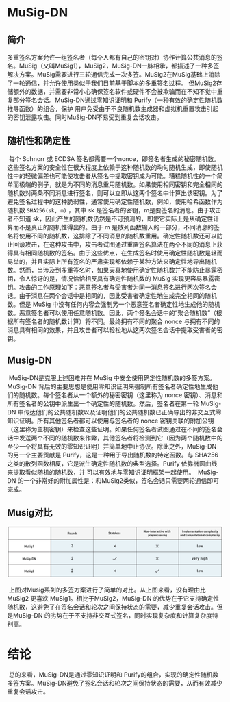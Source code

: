 # MuSig-DN

## 简介

​	多重签名方案允许一组签名者（每个人都有自己的密钥对）协作计算公共消息的签名。MuSig（又叫MuSig1），MuSig2，MuSig-DN一脉相承，都描述了一种多签解决方案。MuSig需要进行三轮通信完成一次多签。MuSig2在MuSig基础上消除了一轮通信，并允许使用类似于我们目前基于脚本的多重签名过程。 但MuSig2存储额外的数据，并需要非常小心确保签名软件或硬件不会被欺骗而在不知不觉中重复部分签名会话。MuSig-DN通过零知识证明和 Purify（一种有效的确定性随机数推导函数）的组合，保护 用户免受由于不良随机数生成器和虚拟机重置攻击引起的密钥泄露攻击。同时MuSig-DN不易受到重复会话攻击。

## 随机性和确定性

​	每个 Schnorr 或 ECDSA 签名都需要一个nonce，即签名者生成的秘密随机数。这些签名方案的安全性在很大程度上依赖于这种随机数的均匀随机生成，即使随机性中的轻微偏差也可能使攻击者从签名中提取密钥成为可能。糟糕随机性的一个简单而极端的例子，就是为不同的消息重用随机数。如果使用相同密钥和完全相同的随机数对两条不同消息进行签名，则可以立即从这两个签名中计算出该密钥。
​	为了避免签名过程中的这种脆弱性，通常使用确定性随机数，例如，使用哈希函数作为随机数 `SHA256(sk, m)` ，其中 sk 是签名者的密钥，m是要签名的消息。由于攻击者不知道 sk，因此产生的随机数仍然是不可预测的，即使它实际上是从确定性计算而不是真正的随机性得出的。由于 m 是散列函数输入的一部分，不同消息的签名将使用不同的随机数，这排除了不同消息的随机数重用。确定性随机数还可以防止回滚攻击，在这种攻击中，攻击者试图通过重置签名算法在两个不同的消息上获得具有相同随机数的签名。
​	由于这些优点，在生成签名时使用确定性随机数是轻而易举的，并且实际上所有签名的严肃实现都依赖于某种方法来确定性地导出随机数。然而，当涉及到多重签名时，如果天真地使用确定性随机数并不能防止暴露密钥，令人惊讶的是，情况恰恰相反具有确定性随机数的 MuSig 实现更容易暴露密钥。攻击的工作原理如下：恶意签名者与受害者为同一消息签名进行两次签名会话。由于消息在两个会话中是相同的，因此受害者确定性地生成完全相同的随机数。但是 MuSig 中没有任何内容会强制另一个恶意签名者确定性地生成他的随机数。恶意签名者可以使用任意随机数。因此，两个签名会话中的“聚合随机数”（根据所有签名者的随机数计算）将不同。最终拥有不同的聚合 nonce 与拥有不同的消息具有相同的效果，并且攻击者可以轻松地从这两次签名会话中提取受害者的密钥。

## Musig-DN

​	MuSig-DN是克服上述困难并在 MuSig 中安全使用确定性随机数的多签方案。 MuSig-DN 背后的主要思想是使用零知识证明来强制所有签名者确定性地生成他们的随机数。每个签名者从一个额外的秘密密钥（这里称为 nonce 密钥）、消息和所有签名者的公钥中派生出一个确定性的随机数。然后，签名者在第一轮 MuSig-DN 中传达他们的公共随机数以及证明他们的公共随机数已正确导出的非交互式零知识证明。所有其他签名者都可以使用与签名者的 nonce 密钥关联的附加公钥（这里称为主机密钥）来检查这些证明。如果任何签名者试图通过在不同的签名会话中发送两个不同的随机数来作弊，其他签名者将检测到它（因为两个随机数中的至少一个将具有无效的零知识证明）并简单地中止协议。
​	除此之外，MuSig-DN 的另一个主要贡献是 Purify，这是一种用于导出随机数的特定函数。与 SHA256 之类的散列函数相反，它是派生确定性随机数的典型选择。Purify 依靠椭圆曲线来提取看似随机的随机数，并 可以有效地与零知识证明框架一起使用。
​	MuSig-DN 的一个非常好的附加属性是：和MuSig2类似，签名会话只需要两轮通信即可完成。

## Musig对比

![Musig-DN](https://github.com/AAweidai/PictureBed/blob/master/taproot/Musig-DN.png?raw=1)

​	上图对Musig系列的多签方案进行了简单的对比。从上图来看，没有理由比 MuSig2 更喜欢 MuSig1。相比于MuSig2，MuSig-DN 的优势在于它支持确定性随机数，这避免了在签名会话和轮次之间保持状态的需要，减少重复会话攻击。但是MuSig-DN 的劣势在于不支持非交互式签名，同时实现复杂度和计算复杂度特别高。

# 结论

​	总的来看，MuSig-DN是通过零知识证明和 Purify的组合，实现的确定性随机数多签方案。MuSig-DN避免了签名会话和轮次之间保持状态的需要，从而有效减少重复会话攻击。